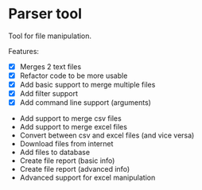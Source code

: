 # Parser tool

Tool for file manipulation.

Features:
- [x] Merges 2 text files
- [x] Refactor code to be more usable
- [x] Add basic support to merge multiple files
- [x] Add filter support
- [x] Add command line support (arguments)
- Add support to merge csv files
- Add support to merge excel files
- Convert between csv and excel files (and vice versa)
- Download files from internet
- Add files to database
- Create file report (basic info)
- Create file report (advanced info)
- Advanced support for excel manipulation
